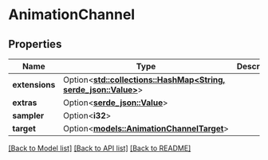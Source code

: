 # AnimationChannel

## Properties

Name | Type | Description | Notes
------------ | ------------- | ------------- | -------------
**extensions** | Option<[**std::collections::HashMap<String, serde_json::Value>**](serde_json::Value.md)> |  | [optional]
**extras** | Option<[**serde_json::Value**](.md)> |  | [optional]
**sampler** | Option<**i32**> |  | [optional]
**target** | Option<[**models::AnimationChannelTarget**](AnimationChannelTarget.md)> |  | [optional]

[[Back to Model list]](../README.md#documentation-for-models) [[Back to API list]](../README.md#documentation-for-api-endpoints) [[Back to README]](../README.md)


